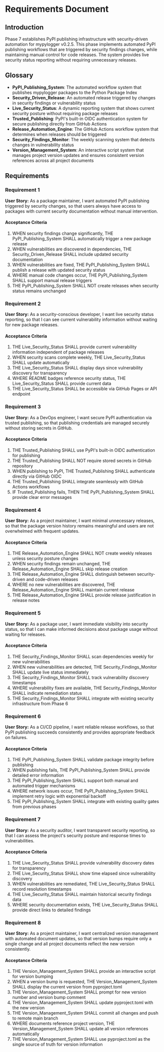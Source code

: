 # Requirements Document

## Introduction

Phase 7 establishes PyPI publishing infrastructure with security-driven automation for mypylogger v0.2.5. This phase implements automated PyPI publishing workflows that are triggered by security findings changes, while maintaining manual control for code releases. The system provides live security status reporting without requiring unnecessary releases.

## Glossary

- **PyPI_Publishing_System**: The automated workflow system that publishes mypylogger packages to the Python Package Index
- **Security_Driven_Release**: An automated release triggered by changes in security findings or vulnerability status
- **Live_Security_Status**: A dynamic reporting system that shows current security posture without requiring package releases
- **Trusted_Publishing**: PyPI's built-in OIDC authentication system for secure publishing directly from GitHub Actions
- **Release_Automation_Engine**: The GitHub Actions workflow system that determines when releases should be triggered
- **Security_Findings_Monitor**: The weekly scanning system that detects changes in vulnerability status
- **Version_Management_System**: An interactive script system that manages project version updates and ensures consistent version references across all project documents

## Requirements

### Requirement 1

**User Story:** As a package maintainer, I want automated PyPI publishing triggered by security changes, so that users always have access to packages with current security documentation without manual intervention.

#### Acceptance Criteria

1. WHEN security findings change significantly, THE PyPI_Publishing_System SHALL automatically trigger a new package release
2. WHEN vulnerabilities are discovered in dependencies, THE Security_Driven_Release SHALL include updated security documentation
3. WHEN vulnerabilities are fixed, THE PyPI_Publishing_System SHALL publish a release with updated security status
4. WHERE manual code changes occur, THE PyPI_Publishing_System SHALL support manual release triggers
5. THE PyPI_Publishing_System SHALL NOT create releases when security status remains unchanged

### Requirement 2

**User Story:** As a security-conscious developer, I want live security status reporting, so that I can see current vulnerability information without waiting for new package releases.

#### Acceptance Criteria

1. THE Live_Security_Status SHALL provide current vulnerability information independent of package releases
2. WHEN security scans complete weekly, THE Live_Security_Status SHALL update automatically
3. THE Live_Security_Status SHALL display days since vulnerability discovery for transparency
4. WHERE README badges reference security status, THE Live_Security_Status SHALL provide current data
5. THE Live_Security_Status SHALL be accessible via GitHub Pages or API endpoint

### Requirement 3

**User Story:** As a DevOps engineer, I want secure PyPI authentication via trusted publishing, so that publishing credentials are managed securely without storing secrets in GitHub.

#### Acceptance Criteria

1. THE Trusted_Publishing SHALL use PyPI's built-in OIDC authentication for publishing
2. THE Trusted_Publishing SHALL NOT require stored secrets in GitHub repository
3. WHEN publishing to PyPI, THE Trusted_Publishing SHALL authenticate directly via GitHub OIDC
4. THE Trusted_Publishing SHALL integrate seamlessly with GitHub Actions workflows
5. IF Trusted_Publishing fails, THEN THE PyPI_Publishing_System SHALL provide clear error messages

### Requirement 4

**User Story:** As a project maintainer, I want minimal unnecessary releases, so that the package version history remains meaningful and users are not overwhelmed with frequent updates.

#### Acceptance Criteria

1. THE Release_Automation_Engine SHALL NOT create weekly releases unless security posture changes
2. WHEN security findings remain unchanged, THE Release_Automation_Engine SHALL skip release creation
3. THE Release_Automation_Engine SHALL distinguish between security-driven and code-driven releases
4. WHERE no new vulnerabilities are discovered, THE Release_Automation_Engine SHALL maintain current release
5. THE Release_Automation_Engine SHALL provide release justification in release notes

### Requirement 5

**User Story:** As a package user, I want immediate visibility into security status, so that I can make informed decisions about package usage without waiting for releases.

#### Acceptance Criteria

1. THE Security_Findings_Monitor SHALL scan dependencies weekly for new vulnerabilities
2. WHEN new vulnerabilities are detected, THE Security_Findings_Monitor SHALL update live status immediately
3. THE Security_Findings_Monitor SHALL track vulnerability discovery timestamps
4. WHERE vulnerability fixes are available, THE Security_Findings_Monitor SHALL indicate remediation status
5. THE Security_Findings_Monitor SHALL integrate with existing security infrastructure from Phase 6

### Requirement 6

**User Story:** As a CI/CD pipeline, I want reliable release workflows, so that PyPI publishing succeeds consistently and provides appropriate feedback on failures.

#### Acceptance Criteria

1. THE PyPI_Publishing_System SHALL validate package integrity before publishing
2. WHEN publishing fails, THE PyPI_Publishing_System SHALL provide detailed error information
3. THE PyPI_Publishing_System SHALL support both manual and automated trigger mechanisms
4. WHERE network issues occur, THE PyPI_Publishing_System SHALL implement retry logic with exponential backoff
5. THE PyPI_Publishing_System SHALL integrate with existing quality gates from previous phases

### Requirement 7

**User Story:** As a security auditor, I want transparent security reporting, so that I can assess the project's security posture and response times to vulnerabilities.

#### Acceptance Criteria

1. THE Live_Security_Status SHALL provide vulnerability discovery dates for transparency
2. THE Live_Security_Status SHALL show time elapsed since vulnerability discovery
3. WHEN vulnerabilities are remediated, THE Live_Security_Status SHALL record resolution timestamps
4. THE Live_Security_Status SHALL maintain historical security findings data
5. WHERE security documentation exists, THE Live_Security_Status SHALL provide direct links to detailed findings

### Requirement 8

**User Story:** As a project maintainer, I want centralized version management with automated document updates, so that version bumps require only a single change and all project documents reflect the new version consistently.

#### Acceptance Criteria

1. THE Version_Management_System SHALL provide an interactive script for version bumping
2. WHEN a version bump is requested, THE Version_Management_System SHALL display the current version from pyproject.toml
3. THE Version_Management_System SHALL prompt for new version number and version bump comment
4. THE Version_Management_System SHALL update pyproject.toml with the new version
5. THE Version_Management_System SHALL commit all changes and push to remote main branch
6. WHERE documents reference project version, THE Version_Management_System SHALL update all version references automatically
7. THE Version_Management_System SHALL use pyproject.toml as the single source of truth for version information
